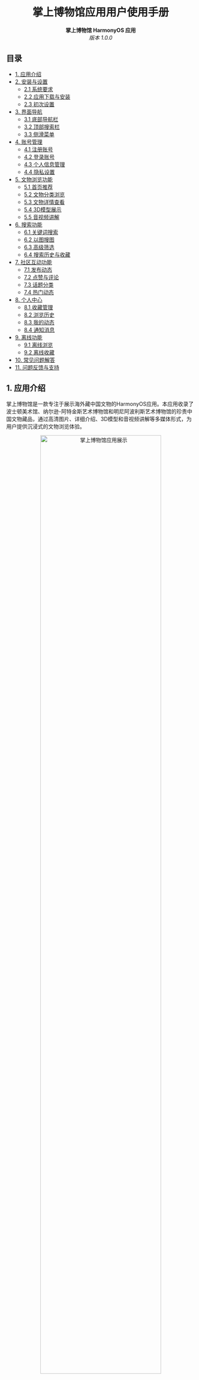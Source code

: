 <div align="center">

# 掌上博物馆应用用户使用手册

**掌上博物馆 HarmonyOS 应用**  
*版本 1.0.0*

</div>

## 目录

- [1. 应用介绍](#1-应用介绍)
- [2. 安装与设置](#2-安装与设置)
  - [2.1 系统要求](#21-系统要求)
  - [2.2 应用下载与安装](#22-应用下载与安装)
  - [2.3 初次设置](#23-初次设置)
- [3. 界面导航](#3-界面导航)
  - [3.1 底部导航栏](#31-底部导航栏)
  - [3.2 顶部搜索栏](#32-顶部搜索栏)
  - [3.3 侧滑菜单](#33-侧滑菜单)
- [4. 账号管理](#4-账号管理)
  - [4.1 注册账号](#41-注册账号)
  - [4.2 登录账号](#42-登录账号)
  - [4.3 个人信息管理](#43-个人信息管理)
  - [4.4 隐私设置](#44-隐私设置)
- [5. 文物浏览功能](#5-文物浏览功能)
  - [5.1 首页推荐](#51-首页推荐)
  - [5.2 文物分类浏览](#52-文物分类浏览)
  - [5.3 文物详情查看](#53-文物详情查看)
  - [5.4 3D模型展示](#54-3d模型展示)
  - [5.5 音视频讲解](#55-音视频讲解)
- [6. 搜索功能](#6-搜索功能)
  - [6.1 关键词搜索](#61-关键词搜索)
  - [6.2 以图搜图](#62-以图搜图)
  - [6.3 高级筛选](#63-高级筛选)
  - [6.4 搜索历史与收藏](#64-搜索历史与收藏)
- [7. 社区互动功能](#7-社区互动功能)
  - [7.1 发布动态](#71-发布动态)
  - [7.2 点赞与评论](#72-点赞与评论)
  - [7.3 话题分类](#73-话题分类)
  - [7.4 热门动态](#74-热门动态)
- [8. 个人中心](#8-个人中心)
  - [8.1 收藏管理](#81-收藏管理)
  - [8.2 浏览历史](#82-浏览历史)
  - [8.3 我的动态](#83-我的动态)
  - [8.4 通知消息](#84-通知消息)
- [9. 离线功能](#9-离线功能)
  - [9.1 离线浏览](#91-离线浏览)
  - [9.2 离线收藏](#92-离线收藏)
- [10. 常见问题解答](#10-常见问题解答)
- [11. 问题反馈与支持](#11-问题反馈与支持)

## 1. 应用介绍

掌上博物馆是一款专注于展示海外藏中国文物的HarmonyOS应用。本应用收录了波士顿美术馆、纳尔逊-阿特金斯艺术博物馆和明尼阿波利斯艺术博物馆的珍贵中国文物藏品，通过高清图片、详细介绍、3D模型和音视频讲解等多媒体形式，为用户提供沉浸式的文物浏览体验。

<div align="center">
<img src="../assets/screenshots/app_showcase.png" width="80%" alt="掌上博物馆应用展示"/>
<p><i>图1-1: 掌上博物馆应用主要功能展示</i></p>
</div>

应用特色功能：

- 文物高清图片浏览与详情查看
- 文物3D模型交互式展示
- 创新的以图搜图功能
- 丰富的社区互动体验
- 个性化的文物收藏管理

## 2. 安装与设置

### 2.1 系统要求

- HarmonyOS 2.0 及以上版本
- 内存：至少2GB RAM
- 存储空间：至少200MB可用空间
- 网络连接：Wi-Fi或移动数据网络

### 2.2 应用下载与安装

**通过华为AppGallery下载安装**

1. 在设备上打开华为AppGallery（华为应用市场）
2. 在搜索栏中输入"掌上博物馆"
3. 点击应用图标，进入应用详情页
4. 点击"安装"按钮，等待安装完成

### 2.3 初次设置

首次启动应用后，将引导您完成以下设置：

1. **权限授予**：应用会请求相机权限（用于以图搜图）和存储权限（用于保存图片）。您可以根据需要选择是否授予。
2. **用户登录/注册**：您可以选择注册新账号、使用华为账号登录，或者跳过此步骤以游客模式使用应用。
3. **个性化设置**：选择您感兴趣的文物类别，应用将根据您的喜好推荐内容。
4. **数据使用设置**：选择是否允许在移动数据网络下自动下载图片和视频内容。

<div align="center">
<img src="../assets/screenshots/first_launch_setup.png" width="80%" alt="首次启动设置流程"/>
<p><i>图2-4: 应用首次启动设置引导页面</i></p>
</div>

## 3. 界面导航

### 3.1 底部导航栏

应用主界面底部导航栏包含五个主要功能入口：

- **首页**：浏览推荐文物和热门博物馆
- **分类**：按类别、年代、博物馆等多维度浏览文物
- **搜索**：使用关键词或图片搜索文物
- **社区**：浏览和发布用户动态，参与互动
- **我的**：查看个人收藏、浏览历史和设置

<div align="center">
<img src="../assets/screenshots/bottom_navigation.png" width="90%" alt="底部导航栏"/>
<p><i>图3-1: 应用底部导航栏功能示意图</i></p>
</div>

### 3.2 顶部搜索栏

在首页和分类页顶部，您可以找到搜索栏：

- 点击搜索图标进入搜索页面
- 点击相机图标启动以图搜图功能
- 搜索栏下方会显示热门搜索词和您的搜索历史

<div align="center">
<img src="../assets/screenshots/top_search_bar.png" width="90%" alt="顶部搜索栏"/>
<p><i>图3-2: 应用顶部搜索栏功能展示</i></p>
</div>

### 3.3 侧滑菜单

从屏幕左侧边缘向右滑动，可打开侧滑菜单，包含以下选项：

- **账号信息**：显示用户头像、昵称和等级
- **通知中心**：查看系统通知和互动消息
- **离线收藏**：访问已下载的离线文物内容
- **设置**：调整应用设置和偏好
- **帮助与反馈**：获取使用帮助和提交反馈
- **关于我们**：查看应用版本和相关信息

## 4. 账号管理

### 4.1 注册账号

您可以通过以下步骤注册新账号：

1. 打开应用，点击底部导航栏的"我的"
2. 如未登录，点击"立即登录/注册"
3. 在登录页面，点击底部的"注册新账号"
4. 选择使用手机号或电子邮箱注册
5. 按照提示填写信息并验证
6. 设置密码，完成注册

<div align="center">
<img src="../assets/screenshots/first_launch_setup.png" width="80%" alt="账号注册流程"/>
<p><i>图4-1: 账号注册流程界面</i></p>
</div>

### 4.2 登录账号

您可以通过以下方式登录账号：

1. **账号密码登录**：使用注册的手机号/邮箱和密码登录
2. **验证码登录**：使用手机号接收验证码后登录
3. **华为账号登录**：点击"华为账号登录"，授权后直接登录
4. **指纹/面部识别登录**：首次登录后，可在设置中开启生物识别登录

<div align="center">
<img src="../assets/screenshots/login_methods.png" width="80%" alt="多种登录方式"/>
<p><i>图4-2: 多种账号登录方式界面</i></p>
</div>

### 4.3 个人信息管理

登录后，您可以在"我的"页面管理个人信息：

1. 点击头像或昵称进入个人资料页
2. 在个人资料页，您可以：
   - 修改头像（点击头像更换）
   - 编辑昵称、个人简介
   - 设置个人标签（兴趣爱好）
   - 绑定/更换手机号或邮箱
   - 修改密码

<div align="center">
<img src="../assets/screenshots/profile_management.png" width="80%" alt="个人信息管理"/>
<p><i>图4-3: 个人信息管理界面</i></p>
</div>

### 4.4 隐私设置

保护您的隐私安全，您可以调整以下设置：

1. 在"我的"页面，点击"设置"
2. 进入"隐私设置"
3. 您可以管理：
   - 谁可以看到我的动态（所有人/仅关注者/仅自己）
   - 是否允许被他人关注
   - 是否公开收藏列表
   - 是否参与推荐系统

## 5. 文物浏览功能

### 5.1 首页推荐

首页为您提供精选文物和博物馆内容：

1. **今日推荐**：每日更新的精选文物，左右滑动可查看更多
2. **热门博物馆**：展示热门博物馆及其代表性藏品
3. **最新上线**：最新加入数据库的文物展示
4. **猜你喜欢**：基于您的浏览历史和收藏推荐的文物
5. **主题专区**：根据不同主题（如青铜器、瓷器等）组织的专题内容

<div align="center">
<img src="../assets/screenshots/app_showcase.png" width="80%" alt="首页推荐界面"/>
<p><i>图5-1: 首页文物推荐内容展示</i></p>
</div>

下拉页面可刷新内容，上拉加载更多推荐。

### 5.2 文物分类浏览

在分类页面，您可以通过多种方式浏览文物：

1. **类别分类**：按文物类型分类（如陶瓷、书法、绘画等）
2. **年代分类**：按历史朝代分类（如汉代、唐代、宋代等）
3. **博物馆分类**：按收藏博物馆分类
4. **材质分类**：按文物材质分类（如青铜、瓷器、玉石等）

<div align="center">
<img src="../assets/screenshots/category_browse.png" width="80%" alt="分类浏览界面"/>
<p><i>图5-2: 文物分类浏览界面</i></p>
</div>

点击任一分类，进入对应的文物列表页。在列表页中：

- 可切换网格视图和列表视图
- 可使用筛选功能进一步精确查找
- 支持按热度、时间、名称等排序

### 5.3 文物详情查看

点击任一文物缩略图，进入文物详情页：

1. **基本信息**：文物名称、年代、出土地、收藏博物馆等
2. **详细描述**：文物的历史背景、艺术特色、文化价值等
3. **高清图片**：多角度的高清图片，支持放大查看细节
4. **相关文物**：与当前文物相关的其他藏品推荐
5. **用户评论**：查看其他用户的评论和讨论

<div align="center">
<img src="../assets/screenshots/artifact_detail.png" width="80%" alt="文物详情页"/>
<p><i>图5-3: 文物详情页界面</i></p>
</div>

在详情页顶部，您可以：

- 点击收藏按钮将文物加入收藏
- 点击分享按钮分享文物到社交媒体或社区
- 点击下载按钮保存文物信息到本地（支持离线查看）

## 6. 搜索功能

### 6.1 关键词搜索

您可以通过关键词快速找到感兴趣的文物：

1. 点击底部导航栏的"搜索"或顶部搜索框
2. 输入关键词（如"青花瓷"、"唐三彩"等）
3. 可使用搜索筛选条件：
   - 类别筛选
   - 年代筛选
   - 博物馆筛选
   - 材质筛选

4. 搜索结果支持多种排序方式：
   - 相关度排序
   - 热度排序
   - 时间排序（按年代早晚）

### 6.2 以图搜图

创新的以图搜图功能让您通过图片寻找相似文物：

1. 在搜索页面，点击相机图标
2. 选择图片来源：
   - 拍摄新照片
   - 从相册选择
   - 截取屏幕内容

<div align="center">
<img src="../assets/screenshots/image_search_options.png" width="80%" alt="以图搜图选项"/>
<p><i>图6-3: 以图搜图图片来源选择</i></p>
</div>

3. 调整裁剪框，选择要搜索的部分
4. 点击"搜索"按钮开始识别
5. 查看相似度排序的搜索结果

**最佳实践**：

- 确保光线充足，图像清晰
- 尽量减少背景干扰
- 选择文物上的特征部分进行搜索

### 6.3 高级筛选

搜索结果页面提供高级筛选功能：

1. 点击搜索结果页面顶部的"筛选"按钮
2. 在弹出的筛选面板中，您可以设置：
   - 文物类别（可多选）
   - 年代范围（可拖动时间轴选择）
   - 博物馆（可多选）
   - 材质（可多选）
   - 文物状态（完整/残缺）

3. 点击"应用"按钮查看筛选后的结果
4. 点击"重置"可清除所有筛选条件

## 7. 社区互动功能

### 7.1 发布动态

您可以在社区分享您的见解和发现：

1. 进入"社区"页面，点击底部的"+"按钮
2. 选择动态类型：
   - 文字动态
   - 图文动态
   - 文物分享（可关联应用内文物）

<div align="center">
<img src="../assets/screenshots/post_creation.png" width="80%" alt="发布动态选项"/>
<p><i>图7-1: 动态类型选择界面</i></p>
</div>

3. 编辑动态内容：
   - 输入文字描述
   - 添加图片（最多9张）
   - 关联文物（从收藏或浏览历史中选择）
   - 添加话题标签
   - 设置位置信息

4. 设置动态可见范围（所有人/仅关注者/仅自己）
5. 点击"发布"按钮完成发布

### 7.2 点赞与评论

与其他用户互动，分享您的想法：

1. **点赞**：点击动态或评论下方的心形图标
2. **评论**：
   - 点击动态下方的评论图标
   - 在评论框输入内容
   - 可以@其他用户
   - 可以添加表情

<div align="center">
<img src="../assets/screenshots/like_comment.png" width="80%" alt="点赞与评论"/>
<p><i>图7-3: 点赞与评论功能界面</i></p>
</div>

3. **回复评论**：点击特定评论进行针对性回复
4. **分享**：点击分享图标将动态分享至其他平台

## 8. 个人中心

### 8.1 收藏管理

在个人中心管理您收藏的文物：

1. 进入"我的"页面，点击"我的收藏"
2. 收藏页面分为多个分类标签：
   - 全部收藏
   - 自定义收藏夹
   - 按类别自动分组

<div align="center">
<img src="../assets/screenshots/collection_management.png" width="80%" alt="收藏管理"/>
<p><i>图8-1: 收藏管理界面与分类</i></p>
</div>

3. 长按收藏项可进行批量操作：
   - 移动至其他收藏夹
   - 下载离线收藏
   - 分享
   - 删除

4. 点击"+"创建新的自定义收藏夹
5. 点击"编辑"可管理收藏夹（重命名、删除、合并等）

### 8.2 浏览历史

查看和管理您的浏览记录：

1. 在"我的"页面，点击"浏览历史"
2. 浏览历史按时间顺序排列，可查看：
   - 今天浏览的内容
   - 昨天浏览的内容
   - 更早浏览的内容

<div align="center">
<img src="../assets/screenshots/browsing_history.png" width="80%" alt="浏览历史"/>
<p><i>图8-3: 浏览历史时间分组展示</i></p>
</div>

3. 点击右上角"筛选"可按类别筛选历史记录
4. 点击"清空"可删除全部历史记录
5. 滑动单个项目可快速收藏或删除

### 8.3 我的动态

管理您发布的社区内容：

1. 在"我的"页面，点击"我的动态"
2. 查看您发布的所有动态
3. 长按动态可：
   - 编辑动态（仅限发布24小时内）
   - 置顶动态（最多3条）
   - 删除动态

### 8.4 通知消息

查看系统和用户互动通知：

1. 在"我的"页面，点击"消息通知"
2. 通知分为多个类别：
   - 评论与回复（他人对您内容的评论）
   - 点赞（他人对您内容的点赞）
   - 关注（新的关注者）
   - 系统通知（应用更新、活动等）

3. 点击"全部已读"可将所有通知标记为已读
4. 在设置中可调整通知提醒方式

## 9. 常见问题解答

**Q: 应用占用存储空间太大，如何清理？**
A: 进入"设置-存储管理"，可清理缓存、删除离线下载内容或调整图片缓存上限。

**Q: 以图搜图功能无法识别我的图片，怎么办？**
A: 确保光线充足，图像清晰无反光，尽量对准文物特征部分，避免复杂背景干扰。

**Q: 如何更改界面语言？**
A: 进入"设置-语言设置"，可选择简体中文、繁体中文或英文界面。

**Q: 3D模型加载很慢或无法显示？**
A: 请确保网络连接稳定，或尝试在Wi-Fi环境下使用。也可在设置中降低3D模型质量以提高加载速度。

**Q: 如何同步我在Web端的收藏？**
A: 确保使用相同账号登录，进入"我的-设置-数据同步"，点击"立即同步"。

**Q: 忘记密码怎么办？**
A: 在登录页面点击"忘记密码"，可通过绑定的手机号或邮箱重置密码。

## 10. 问题反馈与支持

如果您在使用过程中遇到问题或有任何建议：

1. 在应用内，进入"我的-设置-帮助与反馈"
2. 选择问题类型并填写详细描述
3. 可附加截图以说明问题
4. 提交后，我们将在3个工作日内回复

其他联系方式：

- 客服邮箱：<lokiyu_buct@163.com>
